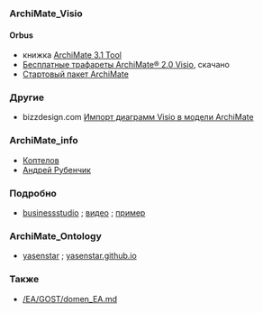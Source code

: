 ### ArchiMate_Visio
#### Orbus
- книжка [ArchiMate 3.1 Tool](https://certification.opengroup.org/register/archimate/orbus_archimate3_tool_se2.pdf)
- [Бесплатные трафареты ArchiMate® 2.0 Visio](https://www.orbussoftware.com/resources/research-library/detail/archimate-visio-stencil-and-template#rd-archimate-visio-stencil-template), скачано
- [Стартовый пакет ArchiMate](https://www.orbussoftware.com/resources/research-library/archimate-starter-pack)

### Другие
- bizzdesign.com [Импорт диаграмм Visio в модели ArchiMate](https://help.bizzdesign.com/articles/#!horizzon-help/importing-visio-diagrams-into-archimate-models)

### ArchiMate_info
- [Коптелов](https://www.businessstudio.ru/upload/iblock/65c/%D0%9A%D0%BE%D0%BF%D1%82%D0%B5%D0%BB%D0%BE%D0%B2.pdf)
- [Андрей Рубенчик](https://www.cfin.ru/itm/standards/ArchiMate.shtml)

### Подробно
- [businessstudio](https://www.businessstudio.ru/help/docs/current/doku.php/ru/manual/archimate) ; [видео](https://rutube.ru/video/dd36ecd17c9c7b22dee52cfe9db1094e/) ; [пример](https://www.businessstudio.ru/upload/iblock/77b/Mizgulin.pdf)

### ArchiMate_Ontology
- [yasenstar](https://github.com/yasenstar/ArchiMate_Ontology) ; [yasenstar.github.io](https://yasenstar.github.io/ArchiMate_Ontology/archi_report/index.html)

### Также
- [/EA/GOST/domen_EA.md](https://github.com/bpmbpm/doc/blob/main/EA/GOST/domen_EA.md)
